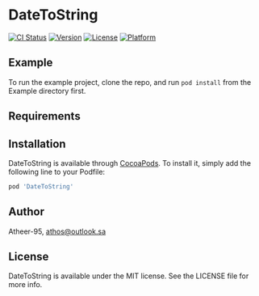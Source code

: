 # DateToString

[![CI Status](https://img.shields.io/travis/Atheer-95/DateToString.svg?style=flat)](https://travis-ci.org/Atheer-95/DateToString)
[![Version](https://img.shields.io/cocoapods/v/DateToString.svg?style=flat)](https://cocoapods.org/pods/DateToString)
[![License](https://img.shields.io/cocoapods/l/DateToString.svg?style=flat)](https://cocoapods.org/pods/DateToString)
[![Platform](https://img.shields.io/cocoapods/p/DateToString.svg?style=flat)](https://cocoapods.org/pods/DateToString)

## Example

To run the example project, clone the repo, and run `pod install` from the Example directory first.

## Requirements

## Installation

DateToString is available through [CocoaPods](https://cocoapods.org). To install
it, simply add the following line to your Podfile:

```ruby
pod 'DateToString'
```

## Author

Atheer-95, athos@outlook.sa

## License

DateToString is available under the MIT license. See the LICENSE file for more info.
